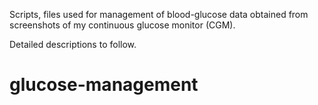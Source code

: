 Scripts, files used for management of blood-glucose data obtained from screenshots of my continuous glucose monitor (CGM).

Detailed descriptions to follow.

# glucose-management
